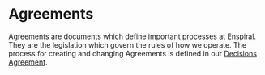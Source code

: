 # Agreements

Agreements are documents which define important processes at Enspiral. They are the legislation which govern the rules of how we operate. The process for creating and changing Agreements is defined in our [Decisions Agreement](/decisions).

